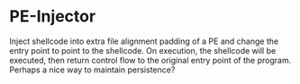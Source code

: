 PE-Injector
===========

Inject shellcode into extra file alignment padding of a PE and change the entry point to point to the shellcode. On execution, the shellcode will be executed, then return control flow to the original entry point of the program. Perhaps a nice way to maintain persistence?